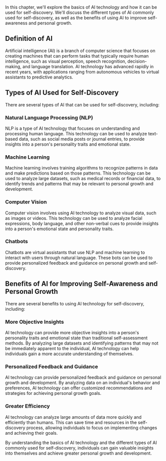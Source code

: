 
In this chapter, we'll explore the basics of AI technology and how it can be used for self-discovery. We'll discuss the different types of AI commonly used for self-discovery, as well as the benefits of using AI to improve self-awareness and personal growth.

Definition of AI
----------------

Artificial intelligence (AI) is a branch of computer science that focuses on creating machines that can perform tasks that typically require human intelligence, such as visual perception, speech recognition, decision-making, and language translation. AI technology has advanced rapidly in recent years, with applications ranging from autonomous vehicles to virtual assistants to predictive analytics.

Types of AI Used for Self-Discovery
-----------------------------------

There are several types of AI that can be used for self-discovery, including:

### Natural Language Processing (NLP)

NLP is a type of AI technology that focuses on understanding and processing human language. This technology can be used to analyze text-based data, such as social media posts or journal entries, to provide insights into a person's personality traits and emotional state.

### Machine Learning

Machine learning involves training algorithms to recognize patterns in data and make predictions based on those patterns. This technology can be used to analyze large datasets, such as medical records or financial data, to identify trends and patterns that may be relevant to personal growth and development.

### Computer Vision

Computer vision involves using AI technology to analyze visual data, such as images or videos. This technology can be used to analyze facial expressions, body language, and other non-verbal cues to provide insights into a person's emotional state and personality traits.

### Chatbots

Chatbots are virtual assistants that use NLP and machine learning to interact with users through natural language. These bots can be used to provide personalized feedback and guidance on personal growth and self-discovery.

Benefits of AI for Improving Self-Awareness and Personal Growth
---------------------------------------------------------------

There are several benefits to using AI technology for self-discovery, including:

### More Objective Insights

AI technology can provide more objective insights into a person's personality traits and emotional state than traditional self-assessment methods. By analyzing large datasets and identifying patterns that may not be immediately apparent to the individual, AI technology can help individuals gain a more accurate understanding of themselves.

### Personalized Feedback and Guidance

AI technology can provide personalized feedback and guidance on personal growth and development. By analyzing data on an individual's behavior and preferences, AI technology can offer customized recommendations and strategies for achieving personal growth goals.

### Greater Efficiency

AI technology can analyze large amounts of data more quickly and efficiently than humans. This can save time and resources in the self-discovery process, allowing individuals to focus on implementing changes and achieving their goals.

By understanding the basics of AI technology and the different types of AI commonly used for self-discovery, individuals can gain valuable insights into themselves and achieve greater personal growth and development.
